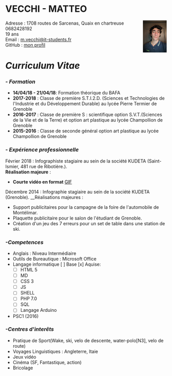 # VECCHI - MATTEO
Adresse<img src="./image/image.png" align=right> : 1708 routes de Sarcenas, Quaix en chartreuse  
0682428192  
19 ans  
Email : m.vecchi@it-students.fr  
GitHub : [mon profil](https://github.com/matvki)  
# __*Curriculum Vitae*__ 
### *- Formation*  
* **14/04/18 - 21/04/18**: Formation théorique du BAFA
* **2017-2018** : Classe de première S.T.I.2.D. (Sciences et Technologies de l'Industrie et du Développement Durable) au lycée Pierre Termier de Grenoble
* **2016-2017** : Classe de première S : scientifique option S.V.T.(Sciences de la Vie et de la Terre) et option art plastique au lycée Champollion de Grenoble
* **2015-2016** : Classe de seconde général option art plastique au lycée Champollion de Grenoble
### *- Expérience professionnelle*
Février 2018  : Infographiste stagiaire au sein de la société KUDETA (Saint-Ismier, 481 rue de Ribotière.).  
__Réalisation majeure__ :  
* **Courte vidéo en format** <a href="https://youtu.be/VOCVIj5O7sc" style="color:black;">GIF</a> 

Décembre 2014 : Infographie stagiaire au sein de la société KUDETA (Grenoble).
__Réalisations majeures :  
*  Support publicitaires pour la campagne de la foire de l'automobile de Montélimar.
* Plaquette publicitaire pour le salon de l'étudiant de Grenoble.
* Création d'un jeu des 7 erreurs pour un set de table dans une station de ski.
### *-Competences*
* Anglais : Niveau Intermédiaire
* Outils de Bureautique : Microsoft Office
* Langage informatique [ ] Base [x] Aquise: 
    * [ ] HTML 5
    * [ ] MD
    * [ ] CSS 3
    * [ ] JS
    * [ ] SHELL
    * [ ] PHP 7.0
    * [ ] SQL
    * [ ] Langage Arduino
* PSC1 (2016)
### *-Centres d'interêts*
* Pratique de Sport(Wake, ski, velo de descente, water-polo[N3], velo de route)
* Voyages Linguistiques : Angleterre, Itaie
* Jeux vidéo
* Cinéma (SF, Fantastique, action)
* Bricolage  